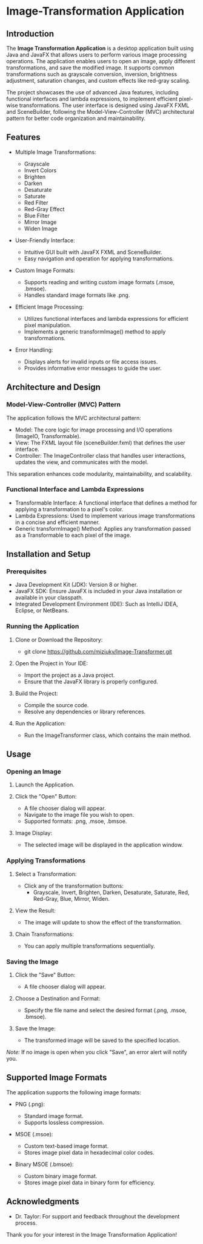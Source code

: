 # Image-Transformation Application

## Introduction

The **Image Transformation Application** is a desktop application built using Java and JavaFX that allows users to perform various image processing operations. The application enables users to open an image, apply different transformations, and save the modified image. It supports common transformations such as grayscale conversion, inversion, brightness adjustment, saturation changes, and custom effects like red-gray scaling.

The project showcases the use of advanced Java features, including functional interfaces and lambda expressions, to implement efficient pixel-wise transformations. The user interface is designed using JavaFX FXML and SceneBuilder, following the Model-View-Controller (MVC) architectural pattern for better code organization and maintainability.

## Features

- Multiple Image Transformations:

    - Grayscale
    - Invert Colors 
    - Brighten 
    - Darken 
    - Desaturate 
    - Saturate 
    - Red Filter 
    - Red-Gray Effect 
    - Blue Filter 
    - Mirror Image 
    - Widen Image 

- User-Friendly Interface:

    - Intuitive GUI built with JavaFX FXML and SceneBuilder. 
    - Easy navigation and operation for applying transformations.

- Custom Image Formats:

    - Supports reading and writing custom image formats (.msoe, .bmsoe). 
    - Handles standard image formats like .png. 

- Efficient Image Processing:

    - Utilizes functional interfaces and lambda expressions for efficient pixel manipulation. 
    - Implements a generic transformImage() method to apply transformations.
  
- Error Handling:

    - Displays alerts for invalid inputs or file access issues.
    - Provides informative error messages to guide the user.

## Architecture and Design

### Model-View-Controller (MVC) Pattern
The application follows the MVC architectural pattern:

- Model: The core logic for image processing and I/O operations (ImageIO, Transformable).
- View: The FXML layout file (sceneBuilder.fxml) that defines the user interface.
- Controller: The ImageController class that handles user interactions, updates the view, and communicates with the model.

This separation enhances code modularity, maintainability, and scalability.

### Functional Interface and Lambda Expressions
- Transformable Interface: A functional interface that defines a method for applying a transformation to a pixel's color.
- Lambda Expressions: Used to implement various image transformations in a concise and efficient manner.
- Generic transformImage() Method: Applies any transformation passed as a Transformable to each pixel of the image.

## Installation and Setup

### Prerequisites
- Java Development Kit (JDK): Version 8 or higher.
- JavaFX SDK: Ensure JavaFX is included in your Java installation or available in your classpath.
- Integrated Development Environment (IDE): Such as IntelliJ IDEA, Eclipse, or NetBeans.

### Running the Application
1. Clone or Download the Repository:
    - git clone https://github.com/miziukv/Image-Transformer.git
2. Open the Project in Your IDE:

    - Import the project as a Java project.
    - Ensure that the JavaFX library is properly configured.

3. Build the Project:

    - Compile the source code. 
    - Resolve any dependencies or library references. 

4. Run the Application:

    - Run the ImageTransformer class, which contains the main method.

## Usage

### Opening an Image

1. Launch the Application.

2. Click the "Open" Button:

    - A file chooser dialog will appear. 
    - Navigate to the image file you wish to open. 
    - Supported formats: .png, .msoe, .bmsoe.

3. Image Display:

    - The selected image will be displayed in the application window.

### Applying Transformations

1. Select a Transformation:
    - Click any of the transformation buttons:
      - Grayscale, Invert, Brighten, Darken, Desaturate, Saturate, Red, Red-Gray, Blue, Mirror, Widen.

2. View the Result:

    - The image will update to show the effect of the transformation.

3. Chain Transformations:

    - You can apply multiple transformations sequentially.

### Saving the Image

1. Click the "Save" Button:

    - A file chooser dialog will appear.

2. Choose a Destination and Format:

    - Specify the file name and select the desired format (.png, .msoe, .bmsoe).

3. Save the Image:

    - The transformed image will be saved to the specified location.

*Note:* If no image is open when you click "Save", an error alert will notify you.

## Supported Image Formats

The application supports the following image formats:

- PNG (.png):
    - Standard image format. 
    - Supports lossless compression. 

- MSOE (.msoe):

  - Custom text-based image format. 
  - Stores image pixel data in hexadecimal color codes.

- Binary MSOE (.bmsoe):

    - Custom binary image format. 
    - Stores image pixel data in binary form for efficiency.

## Acknowledgments

- Dr. Taylor: For support and feedback throughout the development process.

Thank you for your interest in the Image Transformation Application!








